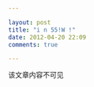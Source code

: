 ```yaml
---

layout: post
title: "i n 55!W !"
date: 2012-04-20 22:09
comments: true

---
```

该文章内容不可见

<!--
电影有80%以上是在讲吸烟，而我从来没有吸过烟，对此完全无感。不过整部影片还是有蛮多的笑点，当然必须是粤语配音的，虽然台词稍微重口味，句句都戳中笑点，而那国语配音简直是变成另一部电影了，完全没有原来的味道。还有最妙的是结尾决定戒烟之后，__天空中右上角飞过的UFO。__

发现对于我这种情商几乎收敛于零的人来说，有诸多东西是难以理解的。为什么他们能在短短七天的时间爱上对方，而我花了五年才找到二呆？为什么余春娇要不停问，你约我？你约我？你约我啊？听到余春娇要办理手机转网时张志明那神情……还有在Facebook里约网友见面的那个女生，为什么作为好友还不赶紧告诉她事实？

没办法，我就是这么呆。
-->
